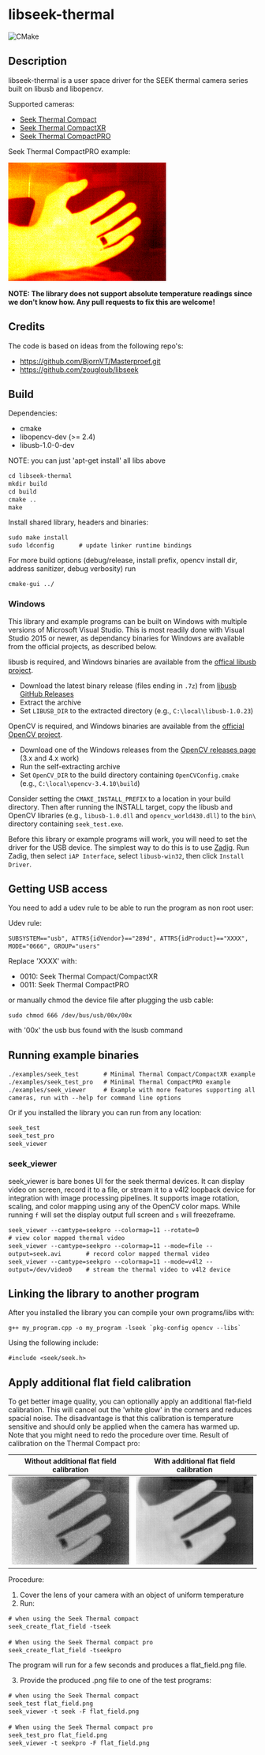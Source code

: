 # libseek-thermal

![CMake](https://github.com/OpenThermal/libseek-thermal/workflows/CMake/badge.svg?branch=master)

## Description

libseek-thermal is a user space driver for the SEEK thermal camera series built on libusb and libopencv.

Supported cameras:
* [Seek Thermal Compact](http://www.thermal.com/products/compact)
* [Seek Thermal CompactXR](http://www.thermal.com/products/compactxr)
* [Seek Thermal CompactPRO](http://www.thermal.com/products/compactpro)

Seek Thermal CompactPRO example:

![Alt text](/doc/colormap_hot.png?raw=true "Colormap seek thermal pro")


**NOTE: The library does not support absolute temperature readings since we don't know how. Any pull requests to fix this are welcome!**


## Credits

The code is based on ideas from the following repo's:
* https://github.com/BjornVT/Masterproef.git
* https://github.com/zougloub/libseek

## Build

Dependencies:
* cmake
* libopencv-dev (>= 2.4)
* libusb-1.0-0-dev

NOTE: you can just 'apt-get install' all libs above

```
cd libseek-thermal
mkdir build
cd build
cmake ..
make
```

Install shared library, headers and binaries:

```
sudo make install
sudo ldconfig       # update linker runtime bindings
```

For more build options (debug/release, install prefix, opencv install dir, address sanitizer, debug verbosity) run

```
cmake-gui ../
```

### Windows

This library and example programs can be built on Windows with multiple versions of Microsoft Visual Studio. This is most readily done with Visual Studio 2015 or newer, as dependancy binaries for Windows are available from the official projects, as described below.

libusb is required, and Windows binaries are available from the [offical libusb project](https://libusb.info/).
* Download the latest binary release (files ending in `.7z`) from [libusb GitHub Releases](https://github.com/libusb/libusb/releases)
* Extract the archive
* Set `LIBUSB_DIR` to the extracted directory (e.g., `C:\local\libusb-1.0.23`)

OpenCV is required, and Windows binaries are available from the [official OpenCV project](https://opencv.org/).
* Download one of the Windows releases from the [OpenCV releases page](https://opencv.org/releases/) (3.x and 4.x work)
* Run the self-extracting archive
* Set `OpenCV_DIR` to the build directory containing `OpenCVConfig.cmake` (e.g., `C:\local\opencv-3.4.10\build`)

Consider setting the `CMAKE_INSTALL_PREFIX` to a location in your build directory. Then after running the INSTALL target, copy the libusb and OpenCV libraries (e.g., `libusb-1.0.dll` and `opencv_world430.dll`) to the `bin\` directory containing `seek_test.exe`.

Before this library or example programs will work, you will need to set the driver for the USB device. The simplest way to do this is to use [Zadig](https://zadig.akeo.ie/). Run Zadig, then select `iAP Interface`, select `libusb-win32`, then click `Install Driver`.

## Getting USB access

You need to add a udev rule to be able to run the program as non root user:

Udev rule:

```
SUBSYSTEM=="usb", ATTRS{idVendor}=="289d", ATTRS{idProduct}=="XXXX", MODE="0666", GROUP="users"
```

Replace 'XXXX' with:
* 0010: Seek Thermal Compact/CompactXR
* 0011: Seek Thermal CompactPRO

or manually chmod the device file after plugging the usb cable:

```
sudo chmod 666 /dev/bus/usb/00x/00x
```

with '00x' the usb bus found with the lsusb command

## Running example binaries

```
./examples/seek_test       # Minimal Thermal Compact/CompactXR example
./examples/seek_test_pro   # Minimal Thermal CompactPRO example
./examples/seek_viewer     # Example with more features supporting all cameras, run with --help for command line options
```

Or if you installed the library you can run from any location:

```
seek_test
seek_test_pro
seek_viewer
```

### seek_viewer
seek_viewer is bare bones UI for the seek thermal devices. It can display video on screen, record it to a file, or stream it to a v4l2 loopback device for integration with image processing pipelines. It supports image rotation, scaling, and color mapping using any of the OpenCV color maps. While running `f` will set the display output full screen and `s` will freezeframe.

```
seek_viewer --camtype=seekpro --colormap=11 --rotate=0                          # view color mapped thermal video
seek_viewer --camtype=seekpro --colormap=11 --mode=file --output=seek.avi       # record color mapped thermal video
seek_viewer --camtype=seekpro --colormap=11 --mode=v4l2 --output=/dev/video0    # stream the thermal video to v4l2 device
```

## Linking the library to another program

After you installed the library you can compile your own programs/libs with:
```
g++ my_program.cpp -o my_program -lseek `pkg-config opencv --libs`
```

Using the following include:
```
#include <seek/seek.h>
```

## Apply additional flat field calibration

To get better image quality, you can optionally apply an additional flat-field calibration.
This will cancel out the 'white glow' in the corners and reduces spacial noise.
The disadvantage is that this calibration is temperature sensitive and should only be applied
when the camera has warmed up. Note that you might need to redo the procedure over time. Result of calibration on the Thermal Compact pro:

Without additional flat field calibration | With additional flat field calibration
------------------------------------------|---------------------------------------
![Alt text](/doc/not_ffc_calibrated.png?raw=true "Without additional flat field calibration") | ![Alt text](/doc/ffc_calibrated.png?raw=true "With additional flat field calibration")

Procedure:
1) Cover the lens of your camera with an object of uniform temperature
2) Run:
```
# when using the Seek Thermal compact
seek_create_flat_field -tseek

# When using the Seek Thermal compact pro
seek_create_flat_field -tseekpro
```
The program will run for a few seconds and produces a flat_field.png file.

3) Provide the produced .png file to one of the test programs:

```
# when using the Seek Thermal compact
seek_test flat_field.png
seek_viewer -t seek -F flat_field.png

# When using the Seek Thermal compact pro
seek_test_pro flat_field.png
seek_viewer -t seekpro -F flat_field.png
```
